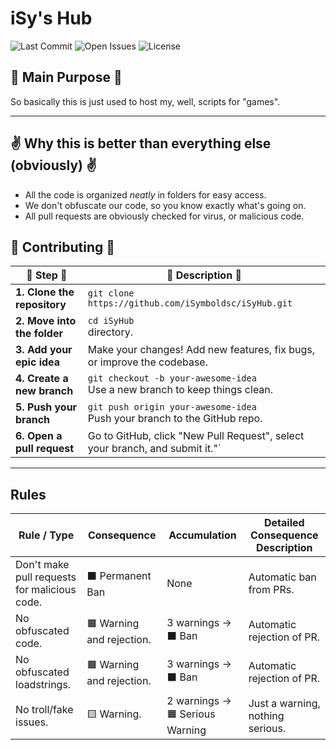 # iSy's Hub

![Last Commit](https://img.shields.io/github/last-commit/iSymboldsc/iSyHub)
![Open Issues](https://img.shields.io/github/issues/iSymboldsc/iSyHub)
![License](https://img.shields.io/github/license/iSymboldsc/iSyHub)


## 📡 Main Purpose 📡
So basically this is just used to host my, well, scripts for "games".

---
## ✌️ Why this is better than everything else (obviously) ✌️
* All the code is organized *neatly* in folders for easy access.
* We don't obfuscate our code, so you know exactly what's going on.
* All pull requests are obviously checked for virus, or malicious code.
## 🍂 Contributing 🍂
| 🍁 Step 🍁                          | 📡 Description 📡                                                                 |
|-------------------------------|------------------------------------------------------------------------------|
| **1. Clone the repository**    | `git clone https://github.com/iSymboldsc/iSyHub.git`<br>        |
| **2. Move into the folder**    | `cd iSyHub`<br>directory.                                               |
| **3. Add your epic idea**      | Make your changes! Add new features, fix bugs, or improve the codebase.      |
| **4. Create a new branch**     | `git checkout -b your-awesome-idea`<br>Use a new branch to keep things clean.             |
| **5. Push your branch**        | `git push origin your-awesome-idea`<br>Push your branch to the GitHub repo.              |
| **6. Open a pull request**| Go to GitHub, click "New Pull Request", select your branch, and submit it."`  |

---
## Rules

| Rule / Type                                  | Consequence               | Accumulation                    | Detailed Consequence Description |
| -------------------------------------------- | ------------------------- | ------------------------------- | -------------------------------- |
| Don't make pull requests for malicious code. | ⬛ Permanent Ban           | None                            | Automatic ban from PRs.          |
| No obfuscated code.                          | 🟧 Warning and rejection. | 3 warnings → ⬛ Ban              | Automatic rejection of PR.       |
| No obfuscated loadstrings.                   | 🟧 Warning and rejection. | 3 warnings → ⬛ Ban              | Automatic rejection of PR.       |
| No troll/fake issues.                        | 🟨 Warning.               | 2 warnings → 🟧 Serious Warning | Just a warning, nothing serious. |